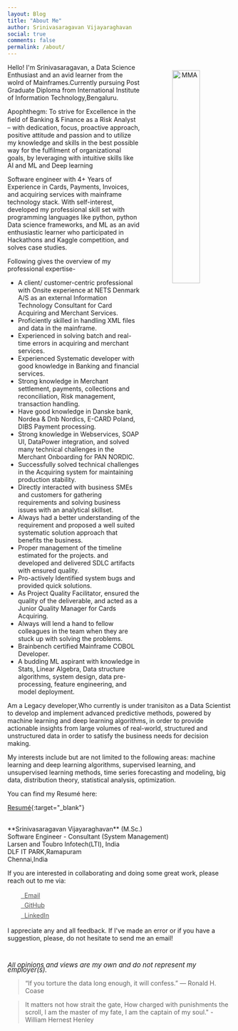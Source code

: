 ```yaml
---
layout: Blog
title: "About Me"
author: Srinivasaragavan Vijayaraghavan
social: true
comments: false
permalink: /about/
---
```


<center>
<img src="https://github.com/SriniTheDataJunkie/My-Resume/blob/main/IMG_20191214_102628_Bokeh.jpg" alt="MMA" align="right" style="width: 35%; height: 35%; margin:15px">
</center> 

Hello! I'm Srinivasaragavan, a Data Science Enthusiast and an avid learner from the wolrd of Mainframes.Currently pursuing Post Graduate Diploma from International Institute of Information Technology,Bengaluru.

Apophthegm: To strive for Excellence in the ﬁeld of Banking & Finance as a Risk Analyst – with dedication, focus, proactive approach, positive attitude and passion and to utilize my knowledge and skills in the best possible way for the fulfilment of organizational goals, by leveraging with intuitive skills like AI and ML and Deep learning

Software engineer with 4+ Years of Experience in Cards, Payments, Invoices, and acquiring services with mainframe technology stack. With self-interest, developed my professional skill set with programming languages like python, python Data science frameworks, and ML as an avid enthusiastic learner who participated in Hackathons and Kaggle competition, and solves case studies.

Following gives the overview of my professional expertise-
- A client/ customer-centric professional with Onsite experience at NETS Denmark A/S as an external Information Technology Consultant for Card Acquiring and Merchant Services.
- Proficiently skilled in handling XML files and data in the mainframe.
- Experienced in solving batch and real-time errors in acquiring and merchant services.
- Experienced Systematic developer with good knowledge in Banking and financial services.
- Strong knowledge in Merchant settlement, payments, collections and reconciliation, Risk management, transaction handling.
- Have good knowledge in Danske bank, Nordea & Dnb Nordics, E-CARD Poland, DIBS Payment processing.
- Strong knowledge in Webservices, SOAP UI, DataPower integration, and solved many technical challenges in the Merchant Onboarding for PAN NORDIC.
- Successfully solved technical challenges in the Acquiring system for maintaining production stability.
- Directly interacted with business SMEs and customers for gathering requirements and solving business issues with an analytical skillset.
- Always had a better understanding of the requirement and proposed a well suited systematic solution approach that benefits the business.
- Proper management of the timeline estimated for the projects. and developed and delivered SDLC artifacts with ensured quality.
- Pro-actively Identified system bugs and provided quick solutions.
- As Project Quality Facilitator, ensured the quality of the deliverable, and acted as a Junior Quality Manager for Cards Acquiring.
- Always will lend a hand to fellow colleagues in the team when they are stuck up with solving the problems.
- Brainbench certified Mainframe COBOL Developer.
- A budding ML aspirant with knowledge in Stats, Linear Algebra, Data structure algorithms, system design, data pre-processing, feature engineering, and model deployment.

Am a Legacy developer,Who currently is under tranisiton as a Data Scientist to develop and implement advanced predictive methods, powered by machine learning and deep learning algorithms, in order to provide actionable insights from large volumes of real-world, structured and unstructured data in order to satisfy the business needs for decision making. 

My interests include but are not limited to the following areas: machine learning and deep learning algorithms, supervised learning, and unsupervised learning methods, time series forecasting and modeling, big data, distribution theory, statistical analysis, optimization. 

You can find my Resumé here:

[Resumé](https://github.com/SriniTheDataJunkie/My-Resume/blob/main/Resume-Srinivasaragavan-Vijayaraghavan.pdf){:target="_blank"} 

<br>
**Srinivasaragavan Vijayaraghavan** (M.Sc.)<br>
Software Engineer - Consultant (System Management)<br>
Larsen and Toubro Infotech(LTI), India<br>
DLF IT PARK,Ramapuram<br>
Chennai,India<br>

If you are interested in collaborating and doing some great work, please reach out to me via:

<div class="contact-buttons" style="line-height:160%;margin-left:30px;margin-top:10px">
<p>
<a href="mailto:srinirag94@gmail.com" target="_blank" style="color:#515151;"><i class="fa fa-envelope" style="font-size:1em"></i> &nbsp; Email<br></a> 
<a href="https://github.com/SriniTheDataJunkie" target="_blank" style="color:#515151;"><i class="fa fa-github" style="font-size:1em"></i> &nbsp; GitHub<br></a> 
<a href="https://www.linkedin.com/in/srinivasaragavan-vijayaragavan-662a32a8/" target="_blank" style="color:#515151;"><i class="fa fa-linkedin" style="font-size:1em"></i> &nbsp; LinkedIn<br></a>
</p>
</div>

I appreciate any and all feedback. If I've made an error or if you have a suggestion, please, do not hesitate to send me an email!

<br>
<P CLASS="footnote" style="line-height:0.75; font-size:15px">
<i class="fa fa-asterisk" style="font-size:1em"></i> <i>All opinions and views are my own and do not represent my employer(s).</i>
</P>

<blockquote> “If you torture the data long enough, it will confess.” — Ronald H. Coase </blockquote>
<blockquote> It matters not how strait the gate, How charged with punishments the scroll, I am the master of my fate, I am the captain of my soul." - William Hernest Henley</blockquote>
